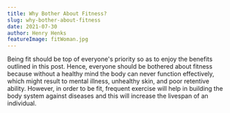 ```yaml
---
title: Why Bother About Fitness?
slug: why-bother-about-fitness
date: 2021-07-30
author: Henry Henks
featureImage: fitWoman.jpg
---
```


Being fit should be top of everyone's priority so as to enjoy the benefits outlined in this <Link to="../why-we-whould-exercise-regularly">post.</Link>
Hence, everyone should be bothered about fitness because without a healthy mind the body can never function effectively,
which might result to mental illness, unhealthy skin, and poor retentive ability. 
However, in order to be fit, frequent exercise will help in building the body system against diseases and this will increase the livespan of an individual.
